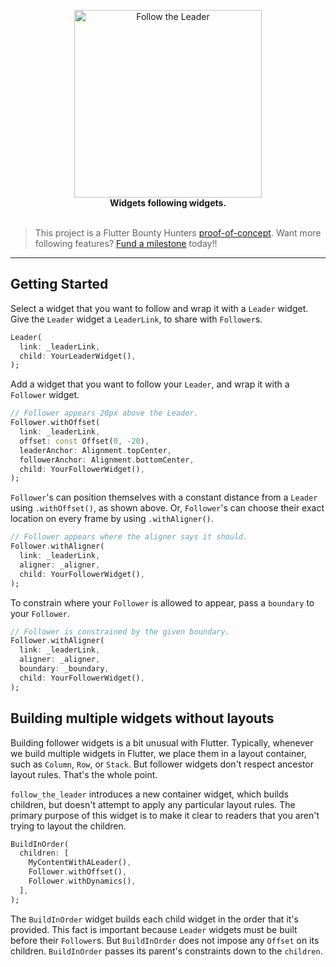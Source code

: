 <p align="center">
  <img src="https://user-images.githubusercontent.com/7259036/185768696-91623193-943c-4d62-aa72-18fb05eee8eb.png" width="300" alt="Follow the Leader"><br>
  <span><b>Widgets following widgets.</b></span><br><br>
</p>


> This project is a Flutter Bounty Hunters [proof-of-concept](http://policies.flutterbountyhunters.com/proof-of-concept). Want more following features? [Fund a milestone](http://policies.flutterbountyhunters.com/fund-milestone) today!!

---

## Getting Started
Select a widget that you want to follow and wrap it with a `Leader` widget. Give the `Leader`
widget a `LeaderLink`, to share with `Follower`s.

```dart
Leader(
  link: _leaderLink,
  child: YourLeaderWidget(),
);
```

Add a widget that you want to follow your `Leader`, and wrap it with a `Follower` widget.

```dart
// Follower appears 20px above the Leader.
Follower.withOffset(
  link: _leaderLink,
  offset: const Offset(0, -20),
  leaderAnchor: Alignment.topCenter,
  followerAnchor: Alignment.bottomCenter,
  child: YourFollowerWidget(),
);
```

`Follower`'s can position themselves with a constant distance from a `Leader` using `.withOffset()`,
as shown above. Or, `Follower`'s can choose their exact location on every frame by using
`.withAligner()`.

```dart
// Follower appears where the aligner says it should.
Follower.withAligner(
  link: _leaderLink,
  aligner: _aligner,
  child: YourFollowerWidget(),
);
```

To constrain where your `Follower` is allowed to appear, pass a `boundary` to your `Follower`.

```dart
// Follower is constrained by the given boundary.
Follower.withAligner(
  link: _leaderLink,
  aligner: _aligner,
  boundary: _boundary,
  child: YourFollowerWidget(),
);
```

## Building multiple widgets without layouts
Building follower widgets is a bit unusual with Flutter. Typically, whenever we build multiple
widgets in Flutter, we place them in a layout container, such as `Column`, `Row`, or `Stack`.
But follower widgets don't respect ancestor layout rules. That's the whole point.

`follow_the_leader` introduces a new container widget, which builds children, but doesn't attempt
to apply any particular layout rules. The primary purpose of this widget is to make it clear to
readers that you aren't trying to layout the children.

```dart
BuildInOrder(
  children: [
    MyContentWithALeader(),
    Follower.withOffset(),
    Follower.withDynamics(),
  ],
);
```

The `BuildInOrder` widget builds each child widget in the order that it's provided. This fact is
important because `Leader` widgets must be built before their `Follower`s. But `BuildInOrder` does
not impose any `Offset` on its children. `BuildInOrder` passes its parent's constraints down to the
`children`.

